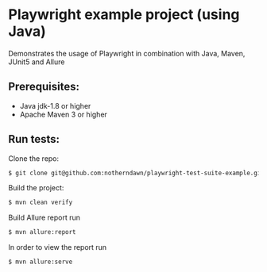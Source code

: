 # Playwright example project (using Java)

Demonstrates the usage of Playwright in combination with Java, Maven, JUnit5 and Allure

## Prerequisites:

* Java jdk-1.8 or higher
* Apache Maven 3 or higher

## Run tests:

Clone the repo:

```bash
$ git clone git@github.com:notherndawn/playwright-test-suite-example.git
```

Build the project:
```bash
$ mvn clean verify
```

Build Allure report run
```bash
$ mvn allure:report
```

In order to view the report run
```bash
$ mvn allure:serve
```
